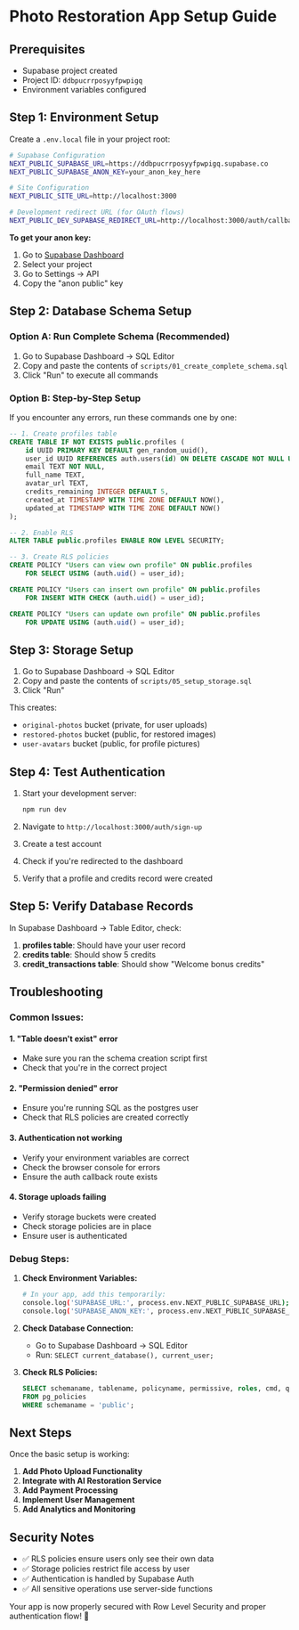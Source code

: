 # Photo Restoration App Setup Guide

## Prerequisites
- Supabase project created
- Project ID: `ddbpucrrposyyfpwpigq`
- Environment variables configured

## Step 1: Environment Setup

Create a `.env.local` file in your project root:

```bash
# Supabase Configuration
NEXT_PUBLIC_SUPABASE_URL=https://ddbpucrrposyyfpwpigq.supabase.co
NEXT_PUBLIC_SUPABASE_ANON_KEY=your_anon_key_here

# Site Configuration
NEXT_PUBLIC_SITE_URL=http://localhost:3000

# Development redirect URL (for OAuth flows)
NEXT_PUBLIC_DEV_SUPABASE_REDIRECT_URL=http://localhost:3000/auth/callback
```

**To get your anon key:**
1. Go to [Supabase Dashboard](https://supabase.com/dashboard)
2. Select your project
3. Go to Settings → API
4. Copy the "anon public" key

## Step 2: Database Schema Setup

### Option A: Run Complete Schema (Recommended)
1. Go to Supabase Dashboard → SQL Editor
2. Copy and paste the contents of `scripts/01_create_complete_schema.sql`
3. Click "Run" to execute all commands

### Option B: Step-by-Step Setup
If you encounter any errors, run these commands one by one:

```sql
-- 1. Create profiles table
CREATE TABLE IF NOT EXISTS public.profiles (
    id UUID PRIMARY KEY DEFAULT gen_random_uuid(),
    user_id UUID REFERENCES auth.users(id) ON DELETE CASCADE NOT NULL UNIQUE,
    email TEXT NOT NULL,
    full_name TEXT,
    avatar_url TEXT,
    credits_remaining INTEGER DEFAULT 5,
    created_at TIMESTAMP WITH TIME ZONE DEFAULT NOW(),
    updated_at TIMESTAMP WITH TIME ZONE DEFAULT NOW()
);

-- 2. Enable RLS
ALTER TABLE public.profiles ENABLE ROW LEVEL SECURITY;

-- 3. Create RLS policies
CREATE POLICY "Users can view own profile" ON public.profiles
    FOR SELECT USING (auth.uid() = user_id);

CREATE POLICY "Users can insert own profile" ON public.profiles
    FOR INSERT WITH CHECK (auth.uid() = user_id);

CREATE POLICY "Users can update own profile" ON public.profiles
    FOR UPDATE USING (auth.uid() = user_id);
```

## Step 3: Storage Setup

1. Go to Supabase Dashboard → SQL Editor
2. Copy and paste the contents of `scripts/05_setup_storage.sql`
3. Click "Run"

This creates:
- `original-photos` bucket (private, for user uploads)
- `restored-photos` bucket (public, for restored images)
- `user-avatars` bucket (public, for profile pictures)

## Step 4: Test Authentication

1. Start your development server:
   ```bash
   npm run dev
   ```

2. Navigate to `http://localhost:3000/auth/sign-up`
3. Create a test account
4. Check if you're redirected to the dashboard
5. Verify that a profile and credits record were created

## Step 5: Verify Database Records

In Supabase Dashboard → Table Editor, check:

1. **profiles table**: Should have your user record
2. **credits table**: Should show 5 credits
3. **credit_transactions table**: Should show "Welcome bonus credits"

## Troubleshooting

### Common Issues:

#### 1. "Table doesn't exist" error
- Make sure you ran the schema creation script first
- Check that you're in the correct project

#### 2. "Permission denied" error
- Ensure you're running SQL as the postgres user
- Check that RLS policies are created correctly

#### 3. Authentication not working
- Verify your environment variables are correct
- Check the browser console for errors
- Ensure the auth callback route exists

#### 4. Storage uploads failing
- Verify storage buckets were created
- Check storage policies are in place
- Ensure user is authenticated

### Debug Steps:

1. **Check Environment Variables:**
   ```bash
   # In your app, add this temporarily:
   console.log('SUPABASE_URL:', process.env.NEXT_PUBLIC_SUPABASE_URL);
   console.log('SUPABASE_ANON_KEY:', process.env.NEXT_PUBLIC_SUPABASE_ANON_KEY);
   ```

2. **Check Database Connection:**
   - Go to Supabase Dashboard → SQL Editor
   - Run: `SELECT current_database(), current_user;`

3. **Check RLS Policies:**
   ```sql
   SELECT schemaname, tablename, policyname, permissive, roles, cmd, qual
   FROM pg_policies
   WHERE schemaname = 'public';
   ```

## Next Steps

Once the basic setup is working:

1. **Add Photo Upload Functionality**
2. **Integrate with AI Restoration Service**
3. **Add Payment Processing**
4. **Implement User Management**
5. **Add Analytics and Monitoring**

## Security Notes

- ✅ RLS policies ensure users only see their own data
- ✅ Storage policies restrict file access by user
- ✅ Authentication is handled by Supabase Auth
- ✅ All sensitive operations use server-side functions

Your app is now properly secured with Row Level Security and proper authentication flow! 🎉
